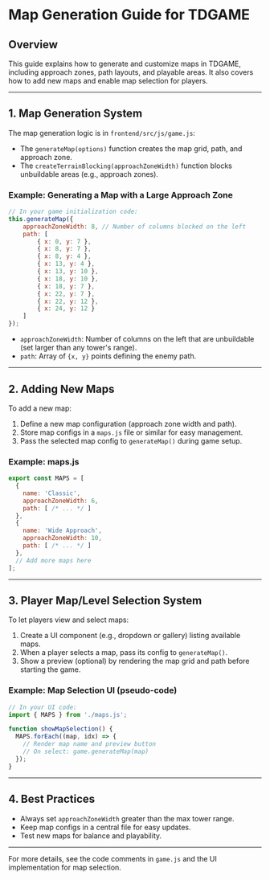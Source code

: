 # Map Generation Guide for TDGAME

## Overview

This guide explains how to generate and customize maps in TDGAME, including approach zones, path layouts, and playable areas. It also covers how to add new maps and enable map selection for players.

---

## 1. Map Generation System

The map generation logic is in `frontend/src/js/game.js`:

- The `generateMap(options)` function creates the map grid, path, and approach zone.
- The `createTerrainBlocking(approachZoneWidth)` function blocks unbuildable areas (e.g., approach zones).

### Example: Generating a Map with a Large Approach Zone

```javascript
// In your game initialization code:
this.generateMap({
    approachZoneWidth: 8, // Number of columns blocked on the left
    path: [
        { x: 0, y: 7 },
        { x: 8, y: 7 },
        { x: 8, y: 4 },
        { x: 13, y: 4 },
        { x: 13, y: 10 },
        { x: 18, y: 10 },
        { x: 18, y: 7 },
        { x: 22, y: 7 },
        { x: 22, y: 12 },
        { x: 24, y: 12 }
    ]
});
```

- `approachZoneWidth`: Number of columns on the left that are unbuildable (set larger than any tower's range).
- `path`: Array of `{x, y}` points defining the enemy path.

---

## 2. Adding New Maps

To add a new map:

1. Define a new map configuration (approach zone width and path).
2. Store map configs in a `maps.js` file or similar for easy management.
3. Pass the selected map config to `generateMap()` during game setup.

### Example: maps.js

```javascript
export const MAPS = [
  {
    name: 'Classic',
    approachZoneWidth: 6,
    path: [ /* ... */ ]
  },
  {
    name: 'Wide Approach',
    approachZoneWidth: 10,
    path: [ /* ... */ ]
  },
  // Add more maps here
];
```

---

## 3. Player Map/Level Selection System

To let players view and select maps:

1. Create a UI component (e.g., dropdown or gallery) listing available maps.
2. When a player selects a map, pass its config to `generateMap()`.
3. Show a preview (optional) by rendering the map grid and path before starting the game.

### Example: Map Selection UI (pseudo-code)

```javascript
// In your UI code:
import { MAPS } from './maps.js';

function showMapSelection() {
  MAPS.forEach((map, idx) => {
    // Render map name and preview button
    // On select: game.generateMap(map)
  });
}
```

---

## 4. Best Practices

- Always set `approachZoneWidth` greater than the max tower range.
- Keep map configs in a central file for easy updates.
- Test new maps for balance and playability.

---

For more details, see the code comments in `game.js` and the UI implementation for map selection.
